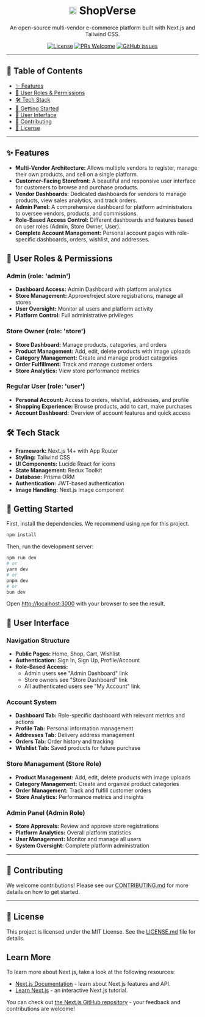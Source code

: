 <div align="center">
  <h1><img src="https://gocartshop.in/favicon.ico" width="20" height="20" alt="ShopVerse Favicon">
   ShopVerse</h1>
  <p>
    An open-source multi-vendor e-commerce platform built with Next.js and Tailwind CSS.
  </p>
  <p>
    <a href="https://github.com/GreatStackDev/goCart/blob/main/LICENSE.md"><img src="https://img.shields.io/github/license/GreatStackDev/goCart?style=for-the-badge" alt="License"></a>
    <a href="https://github.com/GreatStackDev/goCart/pulls"><img src="https://img.shields.io/badge/PRs-welcome-brightgreen.svg?style=for-the-badge" alt="PRs Welcome"></a>
    <a href="https://github.com/GreatStackDev/goCart/issues"><img src="https://img.shields.io/github/issues/GreatStackDev/goCart?style=for-the-badge" alt="GitHub issues"></a>
  </p>
</div>

---

## 📖 Table of Contents

- [✨ Features](#-features)
- [👥 User Roles & Permissions](#-user-roles--permissions)
- [🛠️ Tech Stack](#-tech-stack)
- [🚀 Getting Started](#-getting-started)
- [📱 User Interface](#-user-interface)
- [🤝 Contributing](#-contributing)
- [📜 License](#-license)

---

## ✨ Features

- **Multi-Vendor Architecture:** Allows multiple vendors to register, manage their own products, and sell on a single platform.
- **Customer-Facing Storefront:** A beautiful and responsive user interface for customers to browse and purchase products.
- **Vendor Dashboards:** Dedicated dashboards for vendors to manage products, view sales analytics, and track orders.
- **Admin Panel:** A comprehensive dashboard for platform administrators to oversee vendors, products, and commissions.
- **Role-Based Access Control:** Different dashboards and features based on user roles (Admin, Store Owner, User).
- **Complete Account Management:** Personal account pages with role-specific dashboards, orders, wishlist, and addresses.

## 👥 User Roles & Permissions

### Admin (role: 'admin')
- **Dashboard Access:** Admin Dashboard with platform analytics
- **Store Management:** Approve/reject store registrations, manage all stores
- **User Oversight:** Monitor all users and platform activity
- **Platform Control:** Full administrative privileges

### Store Owner (role: 'store')
- **Store Dashboard:** Manage products, categories, and orders
- **Product Management:** Add, edit, delete products with image uploads
- **Category Management:** Create and manage product categories
- **Order Fulfillment:** Track and manage customer orders
- **Store Analytics:** View store performance metrics

### Regular User (role: 'user')
- **Personal Account:** Access to orders, wishlist, addresses, and profile
- **Shopping Experience:** Browse products, add to cart, make purchases
- **Account Dashboard:** Overview of account features and quick access

## 🛠️ Tech Stack <a name="-tech-stack"></a>

- **Framework:** Next.js 14+ with App Router
- **Styling:** Tailwind CSS
- **UI Components:** Lucide React for icons
- **State Management:** Redux Toolkit
- **Database:** Prisma ORM
- **Authentication:** JWT-based authentication
- **Image Handling:** Next.js Image component

## 🚀 Getting Started <a name="-getting-started"></a>

First, install the dependencies. We recommend using `npm` for this project.

```bash
npm install
```

Then, run the development server:

```bash
npm run dev
# or
yarn dev
# or
pnpm dev
# or
bun dev
```

Open [http://localhost:3000](http://localhost:3000) with your browser to see the result.

## 📱 User Interface

### Navigation Structure
- **Public Pages:** Home, Shop, Cart, Wishlist
- **Authentication:** Sign In, Sign Up, Profile/Account
- **Role-Based Access:**
  - Admin users see "Admin Dashboard" link
  - Store owners see "Store Dashboard" link
  - All authenticated users see "My Account" link

### Account System
- **Dashboard Tab:** Role-specific dashboard with relevant metrics and actions
- **Profile Tab:** Personal information management
- **Addresses Tab:** Delivery address management
- **Orders Tab:** Order history and tracking
- **Wishlist Tab:** Saved products for future purchase

### Store Management (Store Role)
- **Product Management:** Add, edit, delete products with image uploads
- **Category Management:** Create and organize product categories
- **Order Management:** Track and fulfill customer orders
- **Store Analytics:** Performance metrics and insights

### Admin Panel (Admin Role)
- **Store Approvals:** Review and approve store registrations
- **Platform Analytics:** Overall platform statistics
- **User Management:** Monitor and manage all users
- **System Oversight:** Complete platform administration

---

## 🤝 Contributing <a name="-contributing"></a>

We welcome contributions! Please see our [CONTRIBUTING.md](./CONTRIBUTING.md) for more details on how to get started.

---

## 📜 License <a name="-license"></a>

This project is licensed under the MIT License. See the [LICENSE.md](./LICENSE.md) file for details.

## Learn More

To learn more about Next.js, take a look at the following resources:

- [Next.js Documentation](https://nextjs.org/docs) - learn about Next.js features and API.
- [Learn Next.js](https://nextjs.org/learn) - an interactive Next.js tutorial.

You can check out [the Next.js GitHub repository](https://github.com/vercel/next.js) - your feedback and contributions are welcome!
